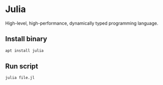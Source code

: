 # Julia

High-level, high-performance, dynamically typed programming language.


## Install binary

```bash
apt install julia
```

## Run script

```bash
julia file.jl
```